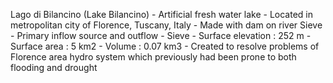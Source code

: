 Lago di Bilancino (Lake Bilancino)
	- Artificial  fresh water lake 
	- Located in metropolitan city of Florence, Tuscany, Italy
	- Made with dam on river Sieve 
	- Primary inflow source and outflow - Sieve
	- Surface elevation : 252 m
	- Surface area : 5 km2 
        - Volume : 0.07 km3
	- Created to resolve problems of Florence area hydro system which previously 
	  had been prone to both flooding and drought 
